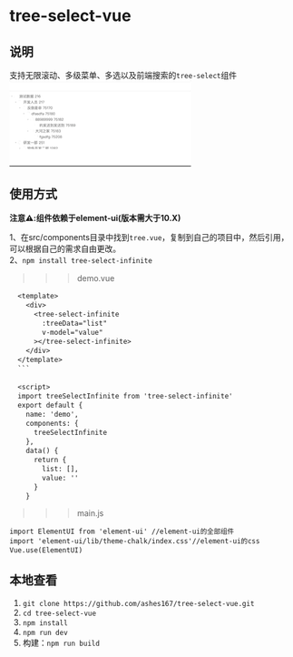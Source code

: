 # tree-select-vue

## 说明
支持无限滚动、多级菜单、多选以及前端搜索的```tree-select```组件 <br/>
![image](https://github.com/ashes167/tree-select-vue/blob/master/screenshot.gif)

## 使用方式
**注意⚠️:组件依赖于element-ui(版本需大于10.X)** <br/>

1、在src/components目录中找到```tree.vue```，复制到自己的项目中，然后引用，可以根据自己的需求自由更改。<br />
2、```npm install tree-select-infinite```
  >>> demo.vue
  ```
    <template>
      <div>
        <tree-select-infinite
          :treeData="list"
          v-model="value"
        ></tree-select-infinite>
      </div>
    </template>
    ```

    <script>
    import treeSelectInfinite from 'tree-select-infinite'
    export default {
      name: 'demo',
      components: {
        treeSelectInfinite
      },
      data() {
        return {
          list: [],
          value: ''
        }
      }
  ```
  >>> main.js
  ```
  import ElementUI from 'element-ui' //element-ui的全部组件
  import 'element-ui/lib/theme-chalk/index.css'//element-ui的css
  Vue.use(ElementUI)
  ```


## 本地查看

1. ```git clone https://github.com/ashes167/tree-select-vue.git``` <br/>
2. ```cd tree-select-vue```
3. ```npm install```
4. ```npm run dev```
5. 构建：```npm run build```

  ```